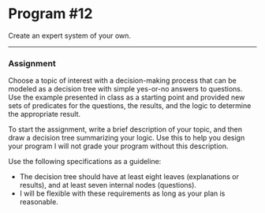 # Program \#12  
Create an expert system of your own.

---

### Assignment
Choose a topic of interest with a decision-making process that can be modeled
as a decision tree with simple yes-or-no answers to questions. Use the example
presented in class as a starting point and provided new sets of predicates for
the questions, the results, and the logic to determine the appropriate result.

To start the assignment, write a brief description of your topic, and then draw
a decision tree summarizing your logic. Use this to help you design your program
I will not grade your program without this description.

Use the following specifications as a guideline:
* The decision tree should have at least eight leaves (explanations or results), and at least seven internal
nodes (questions).
* I will be flexible with these requirements as long as your
plan is reasonable.
